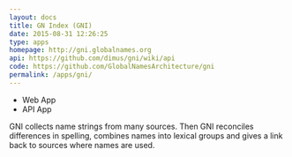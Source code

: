 ```yaml
---
layout: docs
title: GN Index (GNI)
date: 2015-08-31 12:26:25
type: apps
homepage: http://gni.globalnames.org
api: https://github.com/dimus/gni/wiki/api
code: https://github.com/GlobalNamesArchitecture/gni
permalink: /apps/gni/
---
```


<div class="note application">
  <ul>
    <li>Web App</li>
    <li>API App</li>
  </ul>

  <p>GNI collects name strings from many sources. Then GNI reconciles
  differences in spelling, combines names into lexical groups and gives a link
  back to sources where names are used.</p>

  </div>

